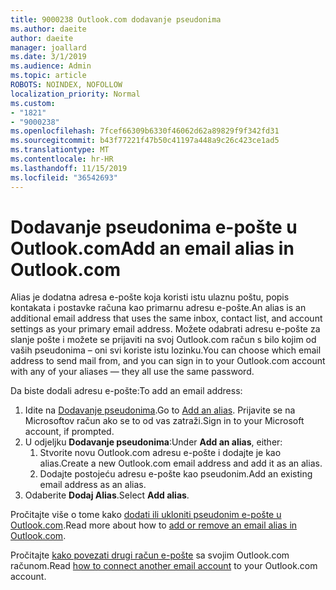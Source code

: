 ```yaml
---
title: 9000238 Outlook.com dodavanje pseudonima
ms.author: daeite
author: daeite
manager: joallard
ms.date: 3/1/2019
ms.audience: Admin
ms.topic: article
ROBOTS: NOINDEX, NOFOLLOW
localization_priority: Normal
ms.custom:
- "1821"
- "9000238"
ms.openlocfilehash: 7fcef66309b6330f46062d62a89829f9f342fd31
ms.sourcegitcommit: b43f77221f47b50c41197a448a9c26c423ce1ad5
ms.translationtype: MT
ms.contentlocale: hr-HR
ms.lasthandoff: 11/15/2019
ms.locfileid: "36542693"
---
```

# <a name="add-an-email-alias-in-outlookcom"></a><span data-ttu-id="1a40e-102">Dodavanje pseudonima e-pošte u Outlook.com</span><span class="sxs-lookup"><span data-stu-id="1a40e-102">Add an email alias in Outlook.com</span></span>

<span data-ttu-id="1a40e-103">Alias je dodatna adresa e-pošte koja koristi istu ulaznu poštu, popis kontakata i postavke računa kao primarnu adresu e-pošte.</span><span class="sxs-lookup"><span data-stu-id="1a40e-103">An alias is an additional email address that uses the same inbox, contact list, and account settings as your primary email address.</span></span> <span data-ttu-id="1a40e-104">Možete odabrati adresu e-pošte za slanje pošte i možete se prijaviti na svoj Outlook.com račun s bilo kojim od vaših pseudonima – oni svi koriste istu lozinku.</span><span class="sxs-lookup"><span data-stu-id="1a40e-104">You can choose which email address to send mail from, and you can sign in to your Outlook.com account with any of your aliases — they all use the same password.</span></span>

<span data-ttu-id="1a40e-105">Da biste dodali adresu e-pošte:</span><span class="sxs-lookup"><span data-stu-id="1a40e-105">To add an email address:</span></span>

1. <span data-ttu-id="1a40e-106">Idite na [Dodavanje pseudonima](https://go.microsoft.com/fwlink/p/?linkid=864833).</span><span class="sxs-lookup"><span data-stu-id="1a40e-106">Go to [Add an alias](https://go.microsoft.com/fwlink/p/?linkid=864833).</span></span> <span data-ttu-id="1a40e-107">Prijavite se na Microsoftov račun ako se to od vas zatraži.</span><span class="sxs-lookup"><span data-stu-id="1a40e-107">Sign in to your Microsoft account, if prompted.</span></span>
2. <span data-ttu-id="1a40e-108">U odjeljku **Dodavanje pseudonima**:</span><span class="sxs-lookup"><span data-stu-id="1a40e-108">Under **Add an alias**, either:</span></span>
    1. <span data-ttu-id="1a40e-109">Stvorite novu Outlook.com adresu e-pošte i dodajte je kao alias.</span><span class="sxs-lookup"><span data-stu-id="1a40e-109">Create a new Outlook.com email address and add it as an alias.</span></span>
    2. <span data-ttu-id="1a40e-110">Dodajte postojeću adresu e-pošte kao pseudonim.</span><span class="sxs-lookup"><span data-stu-id="1a40e-110">Add an existing email address as an alias.</span></span>
3. <span data-ttu-id="1a40e-111">Odaberite **Dodaj Alias**.</span><span class="sxs-lookup"><span data-stu-id="1a40e-111">Select **Add alias**.</span></span>

<span data-ttu-id="1a40e-112">Pročitajte više o tome kako [dodati ili ukloniti pseudonim e-pošte u Outlook.com](https://support.office.com/article/459b1989-356d-40fa-a689-8f285b13f1f2?wt.mc_id=Office_Outlook_com_Alchemy).</span><span class="sxs-lookup"><span data-stu-id="1a40e-112">Read more about how to [add or remove an email alias in Outlook.com](https://support.office.com/article/459b1989-356d-40fa-a689-8f285b13f1f2?wt.mc_id=Office_Outlook_com_Alchemy).</span></span>  

<span data-ttu-id="1a40e-113">Pročitajte [kako povezati drugi račun e-pošte](https://support.office.com/article/c5224df4-5885-4e79-91ba-523aa743f0ba?wt.mc_id=Office_Outlook_com_Alchemy) sa svojim Outlook.com računom.</span><span class="sxs-lookup"><span data-stu-id="1a40e-113">Read [how to connect another email account](https://support.office.com/article/c5224df4-5885-4e79-91ba-523aa743f0ba?wt.mc_id=Office_Outlook_com_Alchemy) to your Outlook.com account.</span></span>